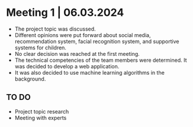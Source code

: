 # Meeting 1 | 06.03.2024
* The project topic was discussed.
* Different opinions were put forward about social media, recommendation system, facial recognition system, and supportive systems for children.
* No clear decision was reached at the first meeting.
* The technical competencies of the team members were determined. It was decided to develop a web application. 
* It was also decided to use machine learning algorithms in the background.

## TO DO
* Project topic research
* Meeting with experts
